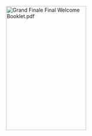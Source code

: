 

<br/>
<br/>
<a href="https://www.paperturn.com/us/flipbook/id/kaoc/grand-finale-final-welcome-booklet-pdf?pid=MTI12336" target="_blank" title="Grand Finale Final Welcome Booklet.pdf"><img src="https://www.paperturn.com/us/flipbook/id/kaoc/grand-finale-final-welcome-booklet-pdf?pid=MTI12336&get_=cover" alt="Grand Finale Final Welcome Booklet.pdf" width="220" height="340"></a>
